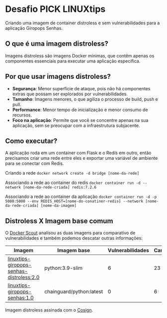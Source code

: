 # Desafio PICK LINUXtips
Criando uma imagem de container distroless e sem vulnerabilidades para a aplicação Giropops Senhas.

## O que é uma imagem distroless?
Imagens distroless são imagens Docker mínimas, que contêm apenas os componentes essenciais para executar uma aplicação específica. 

## Por que usar imagens distroless?
- **Segurança**: Menor superfície de ataque, pois não há componentes extras que possam ser explorados por vulnerabilidades.
- **Tamanho**: Imagens menores, o que agiliza o processo de build, push e pull.
- **Performance**: Menor tempo de inicialização e menor consumo de recursos.
- **Foco na aplicação**: Permite que você se concentre apenas na sua aplicação, sem se preocupar com a infraestrutura subjacente.

## Como executar?
A aplicação roda em um container com Flask e o Redis em outro, então precisamos criar uma rede entre eles e exportar uma variável de ambiente para se conectar com Redis.

Criando a rede
`docker network create -d bridge [nome-da-rede]`

Associando a rede ao container do redis
`docker container run -d --network [nome-da-rede-criada] redis:7.2.6`

Associando a rede ao container da aplicação
``docker container run -d -p 5000:5000 --env REDIS_HOST=[nome-do-conatiner-redis] --network [nome-da-rede-criada] [nome-da-imagem]``

## Distroless X Imagem base comum

O [Docker Scout](https://docs.docker.com/scout/) analisou as duas imagens para comparativo de vulnerabilidades e também podemos descatar outras informações: 

| Imagem | Imagem base | Vulnerabilidades | Camadas | Tamanho |
|---|---|---|---|---|
| [linuxtips-giropops-senhas-distroless:2.0](https://hub.docker.com/layers/dissipar/linuxtips-giropops-senhas-distroless/2.0/images/sha256-8518e704d95214d51bf343b96521b697d741d743c8c9d3922ede9655341d22a9?context=repo) |python:3.9-slim | 6 | 23 | 50.84 MB |
| [linuxtips-giropops-senhas:1.0](https://hub.docker.com/layers/dissipar/linuxtips-giropops-senhas/1.0/images/sha256-148def4674fe512a913a2be8602366181bbc36b882a22b66f24f3d4fe771ea15?context=repo) | chainguard/python:latest | 0 | 6 | 26.42 MB |

Imagem distroless assinada com o [Cosign](https://docs.sigstore.dev).
